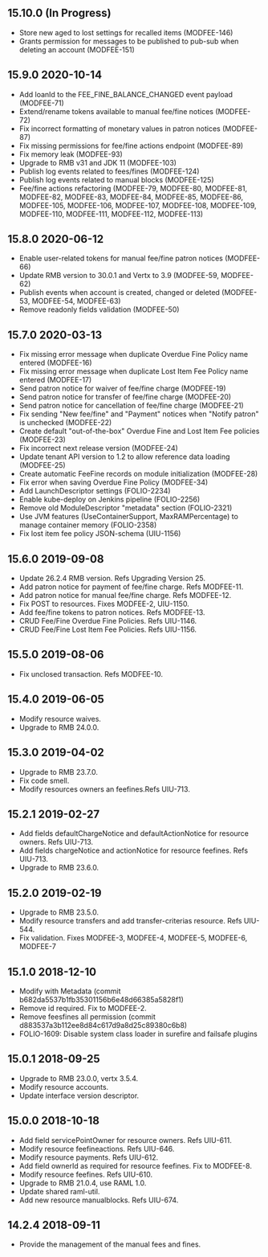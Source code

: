 ## 15.10.0 (In Progress)

* Store new aged to lost settings for recalled items (MODFEE-146)
* Grants permission for messages to be published to pub-sub when deleting an account (MODFEE-151)

## 15.9.0 2020-10-14
* Add loanId to the FEE_FINE_BALANCE_CHANGED event payload (MODFEE-71)
* Extend/rename tokens available to manual fee/fine notices (MODFEE-72)
* Fix incorrect formatting of monetary values in patron notices (MODFEE-87)
* Fix missing permissions for fee/fine actions endpoint (MODFEE-89)
* Fix memory leak (MODFEE-93)
* Upgrade to RMB v31 and JDK 11 (MODFEE-103)
* Publish log events related to fees/fines (MODFEE-124)
* Publish log events related to manual blocks (MODFEE-125)
* Fee/fine actions refactoring (MODFEE-79, MODFEE-80, MODFEE-81, MODFEE-82, MODFEE-83, MODFEE-84, MODFEE-85, MODFEE-86, MODFEE-105, MODFEE-106, MODFEE-107, MODFEE-108, MODFEE-109, MODFEE-110, MODFEE-111, MODFEE-112, MODFEE-113)

## 15.8.0 2020-06-12
* Enable user-related tokens for manual fee/fine patron notices (MODFEE-66)
* Update RMB version to 30.0.1 and Vertx to 3.9 (MODFEE-59, MODFEE-62)
* Publish events when account is created, changed or deleted (MODFEE-53, MODFEE-54, MODFEE-63)
* Remove readonly fields validation (MODFEE-50)

## 15.7.0 2020-03-13
* Fix missing error message when duplicate Overdue Fine Policy name entered (MODFEE-16)
* Fix missing error message when duplicate Lost Item Fee Policy name entered (MODFEE-17)
* Send patron notice for waiver of fee/fine charge (MODFEE-19)
* Send patron notice for transfer of fee/fine charge (MODFEE-20)
* Send patron notice for cancellation of fee/fine charge (MODFEE-21)
* Fix sending "New fee/fine" and "Payment" notices when "Notify patron" is unchecked (MODFEE-22)
* Create default "out-of-the-box" Overdue Fine and Lost Item Fee policies (MODFEE-23)
* Fix incorrect next release version (MODFEE-24)
* Update tenant API version to 1.2 to allow reference data loading (MODFEE-25)
* Create automatic FeeFine records on module initialization (MODFEE-28)
* Fix error when saving Overdue Fine Policy (MODFEE-34)
* Add LaunchDescriptor settings (FOLIO-2234)
* Enable kube-deploy on Jenkins pipeline (FOLIO-2256)
* Remove old ModuleDescriptor "metadata" section (FOLIO-2321)
* Use JVM features (UseContainerSupport, MaxRAMPercentage) to manage container memory (FOLIO-2358)
* Fix lost item fee policy JSON-schema (UIU-1156)

## 15.6.0 2019-09-08
* Update 26.2.4 RMB version. Refs Upgrading Version 25.
* Add patron notice for payment of fee/fine charge. Refs MODFEE-11.
* Add patron notice for manual fee/fine charge. Refs MODFEE-12.
* Fix POST to resources. Fixes MODFEE-2, UIU-1150.
* Add fee/fine tokens to patron notices. Refs MODFEE-13.
* CRUD Fee/Fine Overdue Fine Policies. Refs UIU-1146.
* CRUD Fee/Fine Lost Item Fee Policies. Refs UIU-1156.

## 15.5.0 2019-08-06
 * Fix unclosed transaction. Refs MODFEE-10.

## 15.4.0 2019-06-05
 * Modify resource waives.
 * Upgrade to RMB 24.0.0.

## 15.3.0 2019-04-02
 * Upgrade to RMB 23.7.0.
 * Fix code smell.
 * Modify resources owners an feefines.Refs UIU-713.

## 15.2.1 2019-02-27
 * Add fields defaultChargeNotice and defaultActionNotice for resource owners. Refs UIU-713.
 * Add fields chargeNotice and actionNotice for resource feefines. Refs UIU-713.
 * Upgrade to RMB 23.6.0.

## 15.2.0 2019-02-19
 * Upgrade to RMB 23.5.0.
 * Modify resource transfers and add transfer-criterias resource. Refs UIU-544.
 * Fix validation. Fixes MODFEE-3, MODFEE-4, MODFEE-5, MODFEE-6, MODFEE-7

## 15.1.0 2018-12-10

 * Modify with Metadata (commit b682da5537b1fb35301156b6e48d66385a5828f1)
 * Remove id required. Fix to MODFEE-2.
 * Remove feesfines all permission (commit d883537a3b112ee8d84c617d9a8d25c89380c6b8)
 * FOLIO-1609: Disable system class loader in surefire and failsafe plugins

## 15.0.1 2018-09-25
 * Upgrade to RMB 23.0.0, vertx 3.5.4.
 * Modify resource accounts.
 * Update interface version descriptor.
## 15.0.0 2018-10-18
 * Add field servicePointOwner for resource owners. Refs UIU-611.
 * Modify resource feefineactions. Refs UIU-646.
 * Modify resource payments. Refs UIU-612.
 * Add field ownerId as required for resource feefines. Fix to MODFEE-8.
 * Modify resource feefines. Refs UIU-610.
 * Upgrade to RMB 21.0.4, use RAML 1.0.
 * Update shared raml-util.
 * Add new resource manualblocks. Refs UIU-674.
## 14.2.4 2018-09-11
 * Provide the management of the manual fees and fines.
